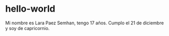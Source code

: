 # hello-world
Mi nombre es Lara Paez Semhan, tengo 17 años. Cumplo el 21 de diciembre y soy de capricornio.
